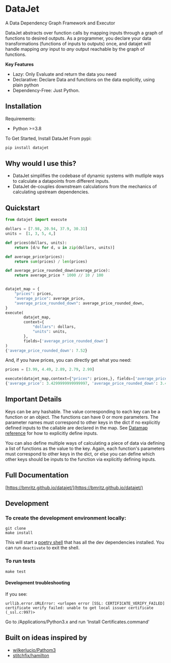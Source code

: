 # DataJet

A Data Dependency Graph Framework and Executor

DataJet abstracts over function calls by mapping inputs through a graph of functions to desired outputs. As a programmer, you declare your data transformations (functions of inputs to outputs) once, and datajet will handle mapping *any* input to *any* output reachable by the graph of functions.

**Key Features**
- Lazy: Only Evaluate and return the data you need
- Declarative: Declare Data and functions on the data explicitly, using plain python
- Dependency-Free: Just Python. 

## Installation
Requirements:
- Python >=3.8

To Get Started, Install DataJet From pypi:
```bash
pip install datajet
```

## Why would I use this?

- DataJet simplifies the codebase of dynamic systems with mutliple ways to calculate a datapoints from different inputs.
- DataJet de-couples downstream calculations from the mechanics of calculating upstream dependencies. 


## Quickstart

```python
from datajet import execute

dollars = [7.98, 20.94, 37.9, 30.31]
units =  [1, 3, 5, 4,]

def prices(dollars, units):
    return [d/u for d, u in zip(dollars, units)]

def average_price(prices):
    return sum(prices) / len(prices) 

def average_price_rounded_down(average_price):
    return average_price * 1000 // 10 / 100


datajet_map = {
    "prices": prices,
    "average_price": average_price,
    "average_price_rounded_down": average_price_rounded_down,
}
execute(
        datajet_map,
        context={
            "dollars": dollars,
            "units": units,
        }, 
        fields=['average_price_rounded_down']
)
{'average_price_rounded_down': 7.52}
```
And, if you have prices, you can directly get what you need:
```python
prices = [3.99, 4.49, 2.89, 2.79, 2.99]

execute(datajet_map,context={"prices": prices,}, fields=['average_price', 'average_price_rounded_down'])
{'average_price': 3.4299999999999997, 'average_price_rounded_down': 3.42}
```

## Important Details

Keys can be any hashable. The value corresponding to each key can be a function or an object. The functions can have 0 or more parameters. The parameter names must correspond to other keys in the dict if no explicitly defined inputs to the callable are declared in the map. See [Datamap reference](./docs/datamap-reference.md) for how to explicitly define inputs.

You can also define multiple ways of calculating a piece of data via defining a list of functions as the value to the key. Again, each function's parameters must correspond to other keys in the dict, or else you can define which other keys should be inputs to the function via explicitly defining inputs.


## Full Documentation
[https://bmritz.github.io/datajet/](https://bmritz.github.io/datajet/)

## Development


### To create the development environment locally:
```
git clone
make install
```
This will start a [poetry shell](https://python-poetry.org/docs/cli/#shell) that has all the dev dependencies installed. You can run `deactivate` to exit the shell.

### To run tests
```
make test
```

#### Development troubleshooting
If you see:
```
urllib.error.URLError: <urlopen error [SSL: CERTIFICATE_VERIFY_FAILED] certificate verify failed: unable to get local issuer certificate (_ssl.c:997)>
```
Go to /Applications/Python3.x and run 'Install Certificates.command'

## Built on ideas inspired by
- [wilkerlucio/Pathom3](https://github.com/wilkerlucio/pathom3)
- [stitchfix/hamilton](https://github.com/stitchfix/hamilton)
